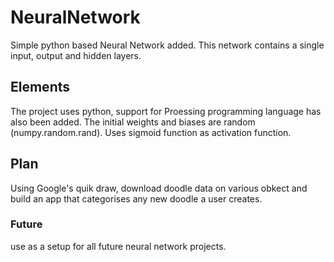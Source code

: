 # NeuralNetwork
Simple python based Neural Network added. This network contains a single input, output and hidden layers.

## Elements
The project uses python, support for Proessing programming language has also been added.
The initial weights and biases are random (numpy.random.rand).
Uses sigmoid function as activation function.

## Plan
Using Google's quik draw, download doodle data on various obkect and build an app that categorises any new doodle a user creates.

### Future
use as a setup for all future neural network projects.
